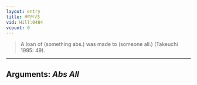 ```yaml
---
layout: entry
title: ཆགས་√3
vid: Hill:0484
vcount: 0
---
```

> A loan of (something abs\.) was made to (someone all\.) (Takeuchi 1995: 49)\.

---
Arguments: _Abs All_
---

